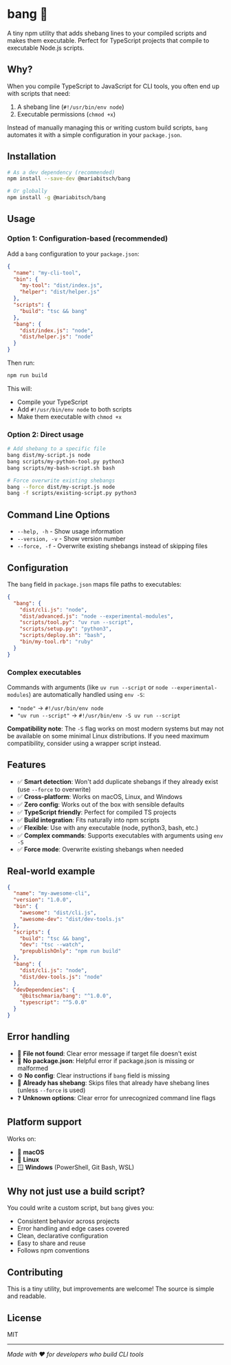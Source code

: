 # bang 🔨

A tiny npm utility that adds shebang lines to your compiled scripts and makes them executable. Perfect for TypeScript projects that compile to executable Node.js scripts.

## Why?

When you compile TypeScript to JavaScript for CLI tools, you often end up with scripts that need:
1. A shebang line (`#!/usr/bin/env node`) 
2. Executable permissions (`chmod +x`)

Instead of manually managing this or writing custom build scripts, `bang` automates it with a simple configuration in your `package.json`.

## Installation

```bash
# As a dev dependency (recommended)
npm install --save-dev @mariabitsch/bang

# Or globally
npm install -g @mariabitsch/bang
```

## Usage

### Option 1: Configuration-based (recommended)

Add a `bang` configuration to your `package.json`:

```json
{
  "name": "my-cli-tool",
  "bin": {
    "my-tool": "dist/index.js",
    "helper": "dist/helper.js"
  },
  "scripts": {
    "build": "tsc && bang"
  },
  "bang": {
    "dist/index.js": "node",
    "dist/helper.js": "node"
  }
}
```

Then run:
```bash
npm run build
```

This will:
- Compile your TypeScript
- Add `#!/usr/bin/env node` to both scripts
- Make them executable with `chmod +x`

### Option 2: Direct usage

```bash
# Add shebang to a specific file
bang dist/my-script.js node
bang scripts/my-python-tool.py python3
bang scripts/my-bash-script.sh bash

# Force overwrite existing shebangs
bang --force dist/my-script.js node
bang -f scripts/existing-script.py python3
```

## Command Line Options

- `--help, -h` - Show usage information
- `--version, -v` - Show version number  
- `--force, -f` - Overwrite existing shebangs instead of skipping files

## Configuration

The `bang` field in `package.json` maps file paths to executables:

```json
{
  "bang": {
    "dist/cli.js": "node",
    "dist/advanced.js": "node --experimental-modules",
    "scripts/tool.py": "uv run --script",
    "scripts/setup.py": "python3",
    "scripts/deploy.sh": "bash",
    "bin/my-tool.rb": "ruby"
  }
}
```

### Complex executables

Commands with arguments (like `uv run --script` or `node --experimental-modules`) are automatically handled using `env -S`:

- `"node"` → `#!/usr/bin/env node`
- `"uv run --script"` → `#!/usr/bin/env -S uv run --script`

**Compatibility note**: The `-S` flag works on most modern systems but may not be available on some minimal Linux distributions. If you need maximum compatibility, consider using a wrapper script instead.

## Features

- ✅ **Smart detection**: Won't add duplicate shebangs if they already exist (use `--force` to overwrite)
- ✅ **Cross-platform**: Works on macOS, Linux, and Windows
- ✅ **Zero config**: Works out of the box with sensible defaults
- ✅ **TypeScript friendly**: Perfect for compiled TS projects
- ✅ **Build integration**: Fits naturally into npm scripts
- ✅ **Flexible**: Use with any executable (node, python3, bash, etc.)
- ✅ **Complex commands**: Supports executables with arguments using `env -S`
- ✅ **Force mode**: Overwrite existing shebangs when needed

## Real-world example

```json
{
  "name": "my-awesome-cli",
  "version": "1.0.0",
  "bin": {
    "awesome": "dist/cli.js",
    "awesome-dev": "dist/dev-tools.js"
  },
  "scripts": {
    "build": "tsc && bang",
    "dev": "tsc --watch",
    "prepublishOnly": "npm run build"
  },
  "bang": {
    "dist/cli.js": "node",
    "dist/dev-tools.js": "node"
  },
  "devDependencies": {
    "@bitschmaria/bang": "^1.0.0",
    "typescript": "^5.0.0"
  }
}
```

## Error handling

- 📁 **File not found**: Clear error message if target file doesn't exist
- 📄 **No package.json**: Helpful error if package.json is missing or malformed  
- ⚙️ **No config**: Clear instructions if `bang` field is missing
- 🔄 **Already has shebang**: Skips files that already have shebang lines (unless `--force` is used)
- ❓ **Unknown options**: Clear error for unrecognized command line flags

## Platform support

Works on:
- 🍎 **macOS** 
- 🐧 **Linux**
- 🪟 **Windows** (PowerShell, Git Bash, WSL)

## Why not just use a build script?

You could write a custom script, but `bang` gives you:
- Consistent behavior across projects
- Error handling and edge cases covered
- Clean, declarative configuration
- Easy to share and reuse
- Follows npm conventions

## Contributing

This is a tiny utility, but improvements are welcome! The source is simple and readable.

## License

MIT

---

*Made with ❤️ for developers who build CLI tools*

